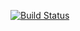 [![Build Status](https://dev.azure.com/rananavyush/project1/_apis/build/status%2FNavyush-RanaTx.Website%20(45)?branchName=main)](https://dev.azure.com/rananavyush/project1/_build/latest?definitionId=45&branchName=main)
